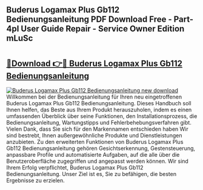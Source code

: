 ## Buderus Logamax Plus Gb112 Bedienungsanleitung PDF Download Free - Part-4pI User Guide Repair - Service Owner Edition mLuSc

# <h2><a href="http://df4b358.blite.top/?on=Buderus+Logamax+Plus+Gb112+Bedienungsanleitung">🔗Download 👉🔴 Buderus Logamax Plus Gb112 Bedienungsanleitung</a></h2>

[![Buderus Logamax Plus Gb112 Bedienungsanleitung new download](https://i.imgur.com/lujVjoI.png)](http://df4b358.blite.top/?on=Buderus+Logamax+Plus+Gb112+Bedienungsanleitung)
Willkommen bei der Bedienungsanleitung für Ihren neu eingetroffenen Buderus Logamax Plus Gb112 Bedienungsanleitung. Dieses Handbuch soll Ihnen helfen, das Beste aus Ihrem Produkt herauszuholen, indem es einen umfassenden Überblick über seine Funktionen, den Installationsprozess, die Bedienungsanleitung, Wartungstipps und Fehlerbehebungsverfahren gibt. Vielen Dank, dass Sie sich für den Markennamen entschieden haben Wir sind bestrebt, Ihnen außergewöhnliche Produkte und Dienstleistungen anzubieten. Zu den erweiterten Funktionen von Buderus Logamax Plus Gb112 Bedienungsanleitung gehören Gesichtserkennung, Gestensteuerung, anpassbare Profile und automatisierte Aufgaben, auf die alle über die Benutzeroberfläche zugegriffen und angepasst werden können. Wir sind Ihrem Erfolg verpflichtet, Buderus Logamax Plus Gb112 Bedienungsanleitung. Unser Ziel ist es, Sie zu befähigen, die besten Ergebnisse zu erzielen.

